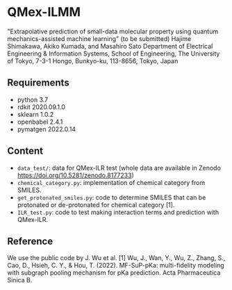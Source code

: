 # QMex-ILMM
"Extrapolative prediction of small-data molecular property using quantum mechanics-assisted machine learning" (to be submitted)
Hajime Shimakawa, Akiko Kumada, and Masahiro Sato
Department of Electrical Engineering & Information Systems, School of Engineering, 
The University of Tokyo, 7-3-1 Hongo, Bunkyo-ku, 113-8656, Tokyo, Japan
## Requirements
- python 3.7
- rdkit 2020.09.1.0
- sklearn 1.0.2
- openbabel 2.4.1
- pymatgen 2022.0.14
## Content
- ```data_test/```: data for QMex-ILR test (whole data are available in Zenodo https://doi.org/10.5281/zenodo.8177233)
- ```chemical_category.py```: implementation of chemical category from SMILES.
- ```get_protonated_smiles.py```: code to determine SMILES that can be protonated or de-protonated for chemical category [1].
- ```ILR_test.py```: code to test making interaction terms and prediction with QMex-ILR.
## Reference
We use the public code by J. Wu et al.
[1] Wu, J., Wan, Y., Wu, Z., Zhang, S., Cao, D., Hsieh, C. Y., & Hou, T. (2022). MF-SuP-pKa: multi-fidelity modeling with subgraph pooling mechanism for pKa prediction. Acta Pharmaceutica Sinica B.
